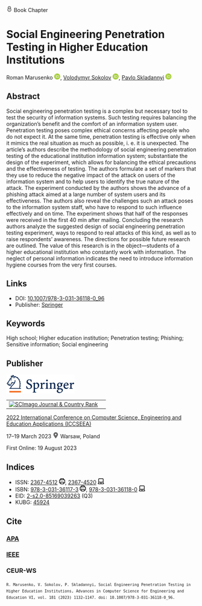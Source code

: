 <img src="/icons/lock.svg" width="16" height="16"> Book Chapter

# Social Engineering Penetration Testing in Higher Education Institutions

Roman Marusenko <a href="https://orcid.org/0000-0003-3631-9593" target="_blank"><img src="/icons/orcid.svg" width="16" height="16"></a>,
<a href="https://volodymyr-sokolov.github.io/">Volodymyr Sokolov</a> <a href="https://orcid.org/0000-0002-9349-7946" target="_blank"><img src="/icons/orcid.svg" width="16" height="16"></a>,
<a href="/">Pavlo Skladannyi</a> <a href="https://orcid.org/0000-0002-7775-6039" target="_blank"><img src="/icons/orcid.svg" width="16" height="16"></a>

## Abstract

Social engineering penetration testing is a complex but necessary tool to test the security of information systems. Such testing requires balancing the organization’s benefit and the comfort of an information system user. Penetration testing poses complex ethical concerns affecting people who do not expect it. At the same time, penetration testing is effective only when it mimics the real situation as much as possible, i. e. it is unexpected. The article’s authors describe the methodology of social engineering penetration testing of the educational institution information system; substantiate the design of the experiment, which allows for balancing the ethical precautions and the effectiveness of testing. The authors formulate a set of markers that they use to reduce the negative impact of the attack on users of the information system and to help users to identify the true nature of the attack. The experiment conducted by the authors shows the advance of a phishing attack aimed at a large number of system users and its effectiveness. The authors also reveal the challenges such an attack poses to the information system staff, who have to respond to such influence effectively and on time. The experiment shows that half of the responses were received in the first 40 min after mailing. Concluding the research authors analyze the suggested design of social engineering penetration testing experiment, ways to respond to real attacks of this kind, as well as to raise respondents’ awareness. The directions for possible future research are outlined. The value of this research is in the object—students of a higher educational institution who constantly work with information. The neglect of personal information indicates the need to introduce information hygiene courses from the very first courses.

## Links

* DOI: [10.1007/978-3-031-36118-0_96](https://doi.org/10.1007/978-3-031-36118-0_96) 
* Publisher: [Springer](https://link.springer.com/chapter/10.1007/978-3-031-36118-0_96) 

## Keywords

High school; Higher education institution; Penetration testing; Phishing; Sensitive information; Social engineering

## Publisher

<img src="/icons/springer.svg" height="50">

<table>
<tr>
<td>
<a href="https://www.scimagojr.com/journalsearch.php?q=21100975545&amp;tip=sid&amp;exact=no" title="SCImago Journal &amp; Country Rank"><img border="0" src="https://www.scimagojr.com/journal_img.php?id=21100975545" alt="SCImago Journal &amp; Country Rank"  /></a>
</td>
<td style="text-align: left;">
<span class="__dimensions_badge_embed__" data-doi="10.1007/978-3-031-36118-0_96" data-hide-zero-citations="true"></span><script async src="https://badge.dimensions.ai/badge.js" charset="utf-8"></script>
</td>
</tr>
</table>

[2022 International Conference on Computer Science, Engineering and Education Applications (ICCSEEA)](https://link.springer.com/book/10.1007/978-3-031-36118-0)

17–19 March 2023 <img src="/icons/location-pin.svg" width="16" height="16"> Warsaw, Poland

First Online: 19 August 2023

## Indices

* ISSN: [2367-4512](https://portal.issn.org/resource/ISSN/2367-4512) <img src="/icons/print.svg" width="16" height="16">, [2367-4520](https://portal.issn.org/resource/ISSN/2367-4520) <img src="/icons/online.svg" width="16" height="16">
* ISBN: [978-3-031-36117-3](https://isbnsearch.org/isbn/978-3-031-36117-3) <img src="/icons/print.svg" width="16" height="16">, [978-3-031-36118-0](https://isbnsearch.org/isbn/978-3-031-36118-0) <img src="/icons/online.svg" width="16" height="16">
* EID: [2-s2.0-85169039263](http://www.scopus.com/record/display.url?origin=inward&eid=2-s2.0-85169039263) (Q3)
* KUBG: [45924](http://elibrary.kubg.edu.ua/id/eprint/45656/)

## Cite

### [APA](https://citation.crosscite.org/format?doi=10.1007/978-3-031-36118-0_96&style=apa&lang=en-US)

### [IEEE](https://citation.crosscite.org/format?doi=10.1007/978-3-031-36118-0_96&style=ieee&lang=en-US)

### CEUR-WS

<small>`R. Marusenko, V. Sokolov, P. Skladannyi, Social Engineering Penetration Testing in Higher Education Institutions, Advances in Computer Science for Engineering and Education VI, vol. 181 (2023) 1132–1147. doi: 10.1007/978-3-031-36118-0_96.`</small>